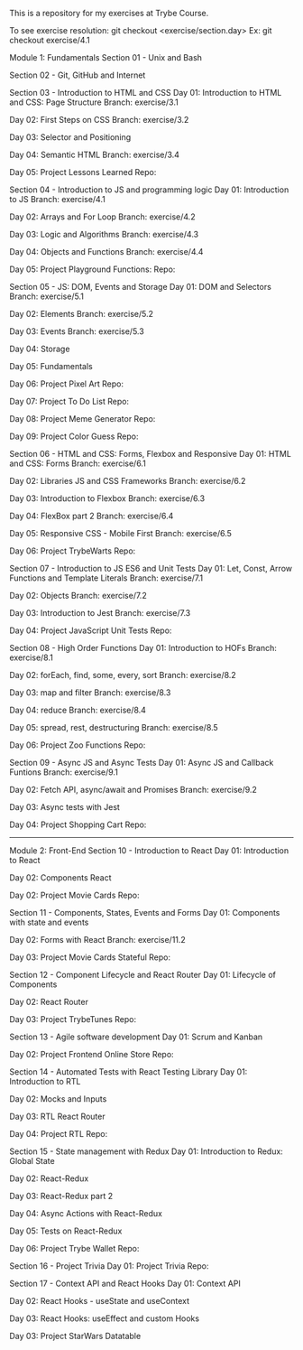 This is a repository for my exercises at Trybe Course.

To see exercise resolution: git checkout <exercise/section.day>
Ex: git checkout exercise/4.1


Module 1: Fundamentals
Section 01 - Unix and Bash


Section 02 - Git, GitHub and Internet


Section 03 - Introduction to HTML and CSS
  Day 01: Introduction to HTML and CSS: Page Structure
  Branch: exercise/3.1

  Day 02: First Steps on CSS
  Branch: exercise/3.2

  Day 03: Selector and Positioning

  Day 04: Semantic HTML
  Branch: exercise/3.4

  Day 05: Project Lessons Learned
  Repo: 


Section 04 - Introduction to JS and programming logic
  Day 01: Introduction to JS
  Branch: exercise/4.1

  Day 02: Arrays and For Loop
  Branch: exercise/4.2

  Day 03: Logic and Algorithms
  Branch: exercise/4.3

  Day 04: Objects and Functions
  Branch: exercise/4.4

  Day 05: Project Playground Functions:
  Repo:


Section 05 - JS: DOM, Events and Storage
  Day 01: DOM and Selectors
  Branch: exercise/5.1

  Day 02: Elements
  Branch: exercise/5.2

  Day 03: Events 
  Branch: exercise/5.3

  Day 04: Storage

  Day 05: Fundamentals

  Day 06: Project Pixel Art
  Repo:

  Day 07: Project To Do List
  Repo:

  Day 08: Project Meme Generator
  Repo:

  Day 09: Project Color Guess
  Repo: 


Section 06 - HTML and CSS: Forms, Flexbox and Responsive
  Day 01: HTML and CSS: Forms
  Branch: exercise/6.1

  Day 02: Libraries JS and CSS Frameworks
  Branch: exercise/6.2

  Day 03: Introduction to Flexbox
  Branch: exercise/6.3

  Day 04: FlexBox part 2
  Branch: exercise/6.4

  Day 05: Responsive CSS - Mobile First
  Branch: exercise/6.5

  Day 06: Project TrybeWarts
  Repo:


Section 07 - Introduction to JS ES6 and Unit Tests
  Day 01: Let, Const, Arrow Functions and Template Literals
  Branch: exercise/7.1

  Day 02: Objects
  Branch: exercise/7.2

  Day 03: Introduction to Jest
  Branch: exercise/7.3

  Day 04: Project JavaScript Unit Tests
  Repo:


Section 08 - High Order Functions
  Day 01: Introduction to HOFs
  Branch: exercise/8.1

  Day 02: forEach, find, some, every, sort
  Branch: exercise/8.2

  Day 03: map and filter
  Branch: exercise/8.3

  Day 04: reduce
  Branch: exercise/8.4

  Day 05: spread, rest, destructuring
  Branch: exercise/8.5

  Day 06: Project Zoo Functions
  Repo:


Section 09 - Async JS and Async Tests
  Day 01: Async JS and Callback Funtions
  Branch: exercise/9.1

  Day 02: Fetch API, async/await and Promises
  Branch: exercise/9.2

  Day 03: Async tests with Jest

  Day 04: Project Shopping Cart
  Repo:

________________________

Module 2: Front-End
Section 10 - Introduction to React
  Day 01: Introduction to React

  Day 02: Components React

  Day 02: Project Movie Cards
  Repo:


Section 11 - Components, States, Events and Forms
  Day 01: Components with state and events

  Day 02: Forms with React
  Branch: exercise/11.2

  Day 03: Project Movie Cards Stateful
  Repo:


Section 12 - Component Lifecycle and React Router
  Day 01: Lifecycle of Components

  Day 02: React Router

  Day 03: Project TrybeTunes
  Repo:


Section 13 - Agile software development
  Day 01: Scrum and Kanban

  Day 02: Project Frontend Online Store
  Repo:


Section 14 - Automated Tests with React Testing Library
  Day 01: Introduction to RTL

  Day 02: Mocks and Inputs

  Day 03: RTL React Router

  Day 04: Project RTL
  Repo:


Section 15 - State management with Redux
  Day 01: Introduction to Redux: Global State

  Day 02: React-Redux

  Day 03: React-Redux part 2

  Day 04: Async Actions with React-Redux

  Day 05: Tests on React-Redux

  Day 06: Project Trybe Wallet
  Repo:


Section 16 - Project Trivia
  Day 01: Project Trivia
  Repo:


Section 17 - Context API and React Hooks
  Day 01: Context API

  Day 02: React Hooks - useState and useContext

  Day 03: React Hooks: useEffect and custom Hooks

  Day 03: Project StarWars Datatable
